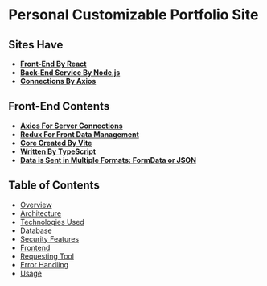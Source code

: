 # Personal Customizable Portfolio Site

## **Sites Have**
- **[Front-End By React](#front-end-by-react)**
- **[Back-End Service By Node.js](#back-end-service-by-nodejs)**
- **[Connections By Axios](#connections-by-axios)**

## **Front-End Contents**
- **[Axios For Server Connections](#axios-for-server-connections)**
- **[Redux For Front Data Management](#redux-for-front-data-management)**
- **[Core Created By Vite](#core-created-by-vite)**
- **[Written By TypeScript](#written-by-typescript)**
- **[Data is Sent in Multiple Formats: FormData or JSON](#data-is-sent-in-multiple-formats-formdata-or-json)**


 
## Table of Contents
- [Overview](#overview)
- [Architecture](#architecture)
- [Technologies Used](#technologies-used)
- [Database](#database)
- [Security Features](#security-features)
- [Frontend](#frontend)
- [Requesting Tool](#requesting-tool)
- [Error Handling](#error-handling)
- [Usage](#usage)
